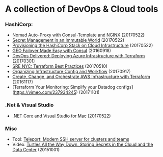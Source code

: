 # A collection of DevOps & Cloud tools

### HashiCorp:
* [Nomad Auto-Proxy with Consul-Template and NGINX](https://youtu.be/75vF92Vue2U) (20170522)
* [Secret Management in an Immutable World](https://youtu.be/4O2uurPmQp8) (20170522)
* [Provisioning the HashiCorp Stack on Cloud Infrastructure](https://youtu.be/8ZRa0lLq8OU) (20170522)
* [GEO Failover Made Easy with Consul](https://youtu.be/tzk2HaOZ5nY) (20160918)
* [DevOps Delivered: Deploying Azure Infrastructure with Terraform](https://youtu.be/LzXQsHQOkpM) (20170301)
* [SRE NYC: Terraform Best Practices](https://youtu.be/B375x3J-2mA) (20170510)
* [Organizing Infrastructure Config and Workflow](https://youtu.be/fYNb3obVqMg) (20170917)
* [Create, Change, and Orchestrate AWS Infrastructure with Terraform](https://youtu.be/TFLQcgZr0no) (20161117)
* [Terraform Your Monitoring: Simplify your Datadog configs] (https://vimeo.com/237934245) (20171101)

### .Net & Visual Studio
* [.NET Core and Visual Studio for Mac](https://youtu.be/l2TR0pB2yQo) (20170522) 

### Misc
* Tool: [Teleport: Modern SSH server for clusters and teams](http://gravitational.com/teleport)
* Video: [Turtles All the Way Down: Storing Secrets in the Cloud and the Data Center](https://youtu.be/OUSvv2maMYI) (20151001) 
